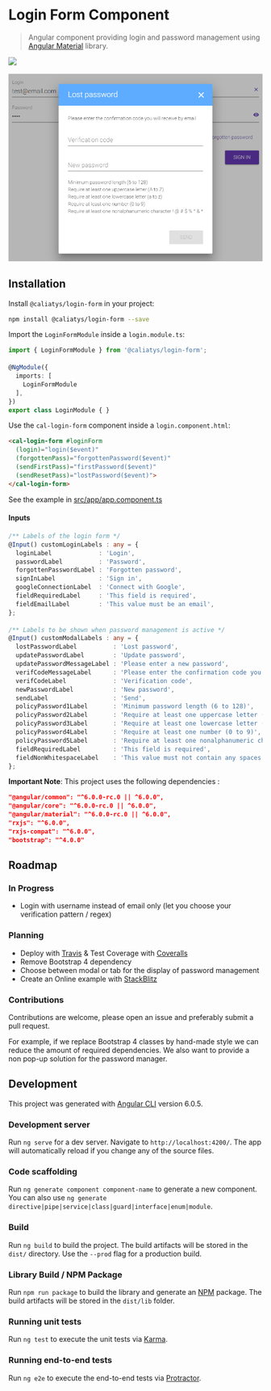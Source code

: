 # Login Form Component
> Angular component providing login and password management using [Angular Material](https://material.angular.io) library.

<a href="https://nodei.co/npm/@caliatys/login-form/" target="_blank">
  <img src="https://nodei.co/npm/@caliatys/login-form.svg?downloads=true">
</a>

![Example](src/assets/img/example.png)

## Installation
Install `@caliatys/login-form` in your project:
```sh
npm install @caliatys/login-form --save
```

Import the `LoginFormModule` inside a `login.module.ts`:
```typescript
import { LoginFormModule } from '@caliatys/login-form';

@NgModule({
  imports: [
    LoginFormModule
  ],
})
export class LoginModule { }
```

Use the `cal-login-form` component inside a `login.component.html`:
```html
<cal-login-form #loginForm 
  (login)="login($event)" 
  (forgottenPass)="forgottenPassword($event)" 
  (sendFirstPass)="firstPassword($event)" 
  (sendResetPass)="lostPassword($event)">
</cal-login-form>
```

See the example in [src/app/app.component.ts](https://github.com/Caliatys/LoginComponent/blob/master/src/app/app.component.ts)

#### Inputs
```typescript
/** Labels of the login form */
@Input() customLoginLabels : any = {
  loginLabel             : 'Login',
  passwordLabel          : 'Password',
  forgottenPasswordLabel : 'Forgotten password',
  signInLabel            : 'Sign in',
  googleConnectionLabel  : 'Connect with Google',
  fieldRequiredLabel     : 'This field is required',
  fieldEmailLabel        : 'This value must be an email',
};

/** Labels to be shown when password management is active */
@Input() customModalLabels : any = {
  lostPasswordLabel          : 'Lost password',
  updatePasswordLabel        : 'Update password',
  updatePasswordMessageLabel : 'Please enter a new password',
  verifCodeMessageLabel      : 'Please enter the confirmation code you will receive by email',
  verifCodeLabel             : 'Verification code',
  newPasswordLabel           : 'New password',
  sendLabel                  : 'Send',
  policyPassword1Label       : 'Minimum password length (6 to 128)',
  policyPassword2Label       : 'Require at least one uppercase letter (A to Z)',
  policyPassword3Label       : 'Require at least one lowercase letter (a to z)',
  policyPassword4Label       : 'Require at least one number (0 to 9)',
  policyPassword5Label       : 'Require at least one nonalphanumeric character ! @ # $ % ^ & * ( ) _ + - = [ ] { } | \'',
  fieldRequiredLabel         : 'This field is required',
  fieldNonWhitespaceLabel    : 'This value must not contain any spaces',
};
```

**Important Note**: This project uses the following dependencies :
```json
"@angular/common": "^6.0.0-rc.0 || ^6.0.0",
"@angular/core": "^6.0.0-rc.0 || ^6.0.0",
"@angular/material": "^6.0.0-rc.0 || ^6.0.0",
"rxjs": "^6.0.0",
"rxjs-compat": "^6.0.0",
"bootstrap": "^4.0.0"
```

## Roadmap

### In Progress
- Login with username instead of email only (let you choose your verification pattern / regex)

### Planning
- Deploy with [Travis](https://travis-ci.org/) & Test Coverage with [Coveralls](https://coveralls.io/)
- Remove Bootstrap 4 dependency
- Choose between modal or tab for the display of password management
- Create an Online example with [StackBlitz](https://stackblitz.com)

### Contributions

Contributions are welcome, please open an issue and preferably submit a pull request.

For example, if we replace Bootstrap 4 classes by hand-made style we can reduce the amount of required dependencies.
We also want to provide a non pop-up solution for the password manager.

## Development

This project was generated with [Angular CLI](https://github.com/angular/angular-cli) version 6.0.5.

### Development server

Run `ng serve` for a dev server. Navigate to `http://localhost:4200/`. The app will automatically reload if you change any of the source files.

### Code scaffolding

Run `ng generate component component-name` to generate a new component. You can also use `ng generate directive|pipe|service|class|guard|interface|enum|module`.

### Build

Run `ng build` to build the project. The build artifacts will be stored in the `dist/` directory. Use the `--prod` flag for a production build.

### Library Build / NPM Package

Run `npm run package` to build the library and generate an [NPM](https://www.npmjs.com) package.
The build artifacts will be stored in the `dist/lib` folder.

### Running unit tests

Run `ng test` to execute the unit tests via [Karma](https://karma-runner.github.io).

### Running end-to-end tests

Run `ng e2e` to execute the end-to-end tests via [Protractor](http://www.protractortest.org/).
